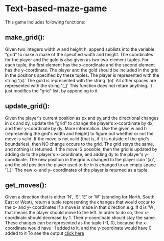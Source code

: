 # Text-based-maze-game
This game includes following functions:
## make_grid(): 
Given two integers width w and height h, append sublists into the variable "grid" to make a maze of the specified width and height. The coordinates for the player and the gold is also given as two two-element tuples. For each tuple, the first element has the x-coordinate and the second element has the y-coordinate. The player and the gold should be included in the grid in the positions specified by these tuples.
The player is represented with the string '(x)'
The gold is represented with the string '(o)'
All other spaces are represented with the string '(_)'
This function does not return anything. It just modifies the "grid" list, by appending to it.
## update_grid():
Given the player's current position as px and py,and the directional changes in dx and dy, update the "grid" to change the player's x-coordinate by dx, and their y-coordinate by dy.
More information:
Use the given w and h (representing the grid's width and height) to figure out whether or not the move is valid. If the move is not valid (that is, if it is outside of the grid's boundaries), then NO change occurs to the grid. The grid stays the same, and nothing is returned. If the move IS possible, then the grid is updated by adding dx to the player's x-coordinate, and adding dy to the player's y-coordinate. The new position in the grid is changed to the player icon '(x)', and the old position the player used to be in is changed to an empty space '(_)'. The new x- and y- coordinates of the player is returned as a tuple.
## get_moves():
Given a direction that is either 'N', 'S', 'E' or 'W' (standing for North, South, East or West), return a tuple representing the changes that would occur to the x- and y- coordinates if a move is made in that direction.e.g. If d is 'W', that means the player should move
to the left. In order to do so, their x-coordinate should decrease by 1. Their y-coordinate should stay the same.
These changes can be represented as the tuple (-1, 0), because the x-coordinate would have -1 added to it, and the y-coordinate would have 0 added to it
To see the output <a href="https://www.youtube.com/watch?v=cbMpdZpZHRA&feature=youtu.be">click here</a>

   
